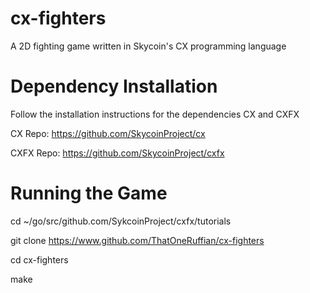 # cx-fighters
A 2D fighting game written in Skycoin's CX programming language

# Dependency Installation
Follow the installation instructions for the dependencies CX and CXFX

CX Repo: https://github.com/SkycoinProject/cx

CXFX Repo: https://github.com/SkycoinProject/cxfx

# Running the Game
cd ~/go/src/github.com/SykcoinProject/cxfx/tutorials

git clone https://www.github.com/ThatOneRuffian/cx-fighters

cd cx-fighters

make

